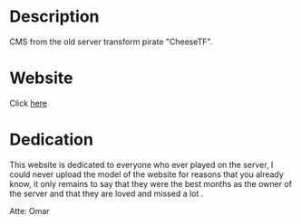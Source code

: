 # Description

CMS from the old server transform pirate "CheeseTF".

# Website

Click [here](cheesetf.herokuapp.com)

# Dedication

This website is dedicated to everyone who ever played on the server, I could never upload the model of the website for reasons that you already know, it only remains to say that they were the best months as the owner of the server and that they are loved and missed a lot .

Atte: Omar